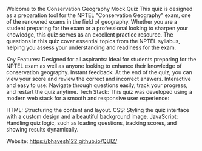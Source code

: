 Welcome to the Conservation Geography Mock Quiz
This quiz is designed as a preparation tool for the NPTEL "Conservation Geography" exam, one of the renowned exams in the field of geography. Whether you are a student preparing for the exam or a professional looking to sharpen your knowledge, this quiz serves as an excellent practice resource. The questions in this quiz cover essential topics from the NPTEL syllabus, helping you assess your understanding and readiness for the exam.

Key Features:
Designed for all aspirants: Ideal for students preparing for the NPTEL exam as well as anyone looking to enhance their knowledge of conservation geography.
Instant feedback: At the end of the quiz, you can view your score and review the correct and incorrect answers.
Interactive and easy to use: Navigate through questions easily, track your progress, and restart the quiz anytime.
Tech Stack:
This quiz was developed using a modern web stack for a smooth and responsive user experience:

HTML: Structuring the content and layout.
CSS: Styling the quiz interface with a custom design and a beautiful background image.
JavaScript: Handling quiz logic, such as loading questions, tracking scores, and showing results dynamically.

Website: https://bhavesh122.github.io/QUIZ/

